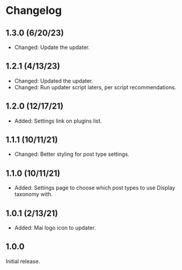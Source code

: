 # Changelog

## 1.3.0 (6/20/23)
* Changed: Update the updater.

## 1.2.1 (4/13/23)
* Changed: Updated the updater.
* Changed: Run updater script laters, per script recommendations.

## 1.2.0 (12/17/21)
* Added: Settings link on plugins list.

## 1.1.1 (10/11/21)
* Changed: Better styling for post type settings.

## 1.1.0 (10/11/21)
* Added: Settings page to choose which post types to use Display taxonomy with.

## 1.0.1 (2/13/21)
* Added: Mai logo icon to updater.

## 1.0.0
Initial release.

